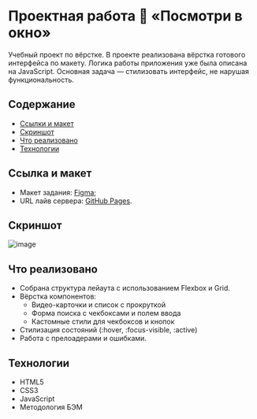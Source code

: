 # Проектная работа 🎦 «Посмотри в окно»
Учебный проект по вёрстке. В проекте реализована вёрстка готового интерфейса по макету. Логика работы приложения уже была описана на JavaScript. Основная задача — стилизовать интерфейс, не нарушая функциональность.

## Содержание
* [Cсылки и макет](#ссылка-и-макет)
* [Скриншот](#скриншот)
* [Что реализовано](#что-реализовано)
* [Технологии](#технологии)

## Ссылка и макет
* Макет задания: [Figma](https://www.figma.com/file/QHcvX1RsUI89CulRB7HLk6/%234-%D0%9F%D0%BE%D1%81%D0%BC%D0%BE%D1%82%D1%80%D0%B8-%D0%B2-%D0%BE%D0%BA%D0%BD%D0%BE?node-id=0%3A1&t=tJOMMSaw5EIu481X-1);
* URL лайв сервера: [GitHub Pages](https://feleroy.github.io/posmotri_v_okno/).

## Скриншот
![image](https://github.com/user-attachments/assets/7fdc59e6-571d-423b-a9a8-94cc79141334)

## Что реализовано
* Собрана структура лейаута с использованием Flexbox и Grid.
* Вёрстка компонентов:
  * Видео-карточки и список с прокруткой
  * Форма поиска с чекбоксами и полем ввода
  * Кастомные стили для чекбоксов и кнопок
* Стилизация состояний (:hover, :focus-visible, :active)
* Работа с прелоадерами и ошибками.

## Технологии
* HTML5
* CSS3
* JavaScript
* Методология БЭМ
